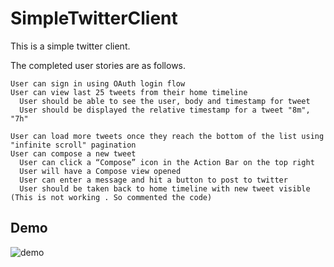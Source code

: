 SimpleTwitterClient
===================

This is a simple twitter client.

The completed user stories are as follows.


    User can sign in using OAuth login flow
    User can view last 25 tweets from their home timeline
      User should be able to see the user, body and timestamp for tweet
      User should be displayed the relative timestamp for a tweet "8m", "7h"

    User can load more tweets once they reach the bottom of the list using "infinite scroll" pagination
    User can compose a new tweet
      User can click a “Compose” icon in the Action Bar on the top right
      User will have a Compose view opened
      User can enter a message and hit a button to post to twitter
      User should be taken back to home timeline with new tweet visible (This is not working . So commented the code)
      

## Demo
![demo](demo.gif "Sample Twitter Client")
      

